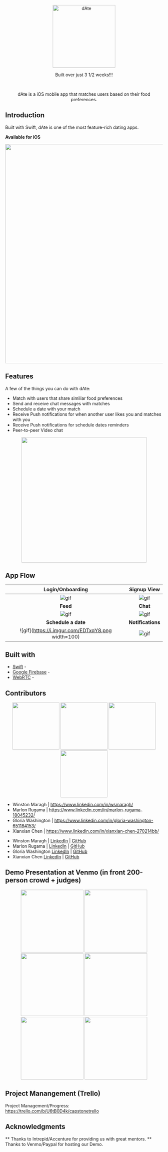 <p align="center">
  <a>
    <img alt="dAte" title="dAte" src="https://i.imgur.com/JiCtsAJ.png" width="200">
    <p align="center"> Built over just 3 1/2 weeks!!! </p> <br>
  </a>
</p>
<p align="center">
  dAte is a iOS mobile app that matches users based on their food preferences.
</p>


## Introduction

Built with Swift, dAte is one of the most feature-rich dating apps.

**Available for iOS**

<p align="center">
  <img src = "https://i.imgur.com/W3kRNTb.png" width=700>
</p>


## Features

A few of the things you can do with dAte:

* Match with users that share similiar food preferences
* Send and receive chat messages with matches
* Schedule a date with your match
* Receive Push notifications for when another user likes you and matches with you
* Receive Push notifications for schedule dates reminders
* Peer-to-peer Video chat

<p align="center">
  <img src = "https://i.imgur.com/W3kRNTb.png" width=400>
</p>


## App Flow
**Login/Onboarding**| **Signup View** |
:---: | :---: |
![gif](https://i.imgur.com/EDTxqY8.png) | ![gif](https://i.imgur.com/EDTxqY8.png) 
**Feed**| **Chat** |
![gif](https://i.imgur.com/EDTxqY8.png) | ![gif](https://i.imgur.com/EDTxqY8.png) 
**Schedule a date**| **Notifications** |
![gif](https://i.imgur.com/EDTxqY8.png width=100)| ![gif](https://i.imgur.com/EDTxqY8.png) 


## Built with 
- [Swift](https://developer.apple.com/swift/) - 
- [Google Firebase](https://firebase.google.com/) - 
- [WebRTC](https://developer.apple.com/swift/) - 


## Contributors
<p align="center">
   <img src = "https://i.imgur.com/J5ctv0K.jpg" width=150>
   <img src = "https://i.imgur.com/cTfBCeR.jpg" width=150>
   <img src = "https://i.imgur.com/udLbcpB.jpg" width=150>
   <img src = "https://i.imgur.com/IRbB54m.png" width=150>
</p>

* Winston Maragh | https://www.linkedin.com/in/wsmaragh/
* Marlon Rugama | https://www.linkedin.com/in/marlon-rugama-18045232/
* Gloria Washington | https://www.linkedin.com/in/gloria-washington-651184153/
* Xianxian Chen | https://www.linkedin.com/in/xianxian-chen-270214bb/

- Winston Maragh | [LinkedIn](https://www.linkedin.com/in/wsmaragh/) |  [GitHub](https://github.com/wsmaragh)
- Marlon Rugama | [LinkedIn](https://www.linkedin.com/in/marlon-rugama-18045232/) | [GitHub](https://github.com/mrugama)
- Gloria Washington [LinkedIn](https://www.linkedin.com/in/gloria-washington-651184153/) | [GitHub](gewashington)
- Xianxian Chen [LinkedIn](https://www.linkedin.com/in/xianxian-chen-270214bb/) | [GitHub](https://github.com/XianxianChen)


## Demo Presentation at Venmo (in front 200-person crowd + judges)
<p align="center">
   <img src = "https://i.imgur.com/IPNN17k.jpg" width=200>
   <img src = "https://i.imgur.com/cBVDTGV.jpg" width=200>
   <img src = "https://i.imgur.com/QQ7h3Xp.jpg" width=200>
   <img src = "https://i.imgur.com/3Lqem60.jpg" width=200>
   <img src = "https://i.imgur.com/aQdGSZy.jpg" width=200>
   <img src = "https://i.imgur.com/vTLhaao.jpg" width=200>
</p>

## Project Manangement (Trello)
Project Management/Progress: 
https://trello.com/b/U6tB0D4k/capstonetrello

## Acknowledgments
** Thanks to Intrepid/Accenture for providing us with great mentors.
** Thanks to Venmo/Paypal for hosting our Demo.


